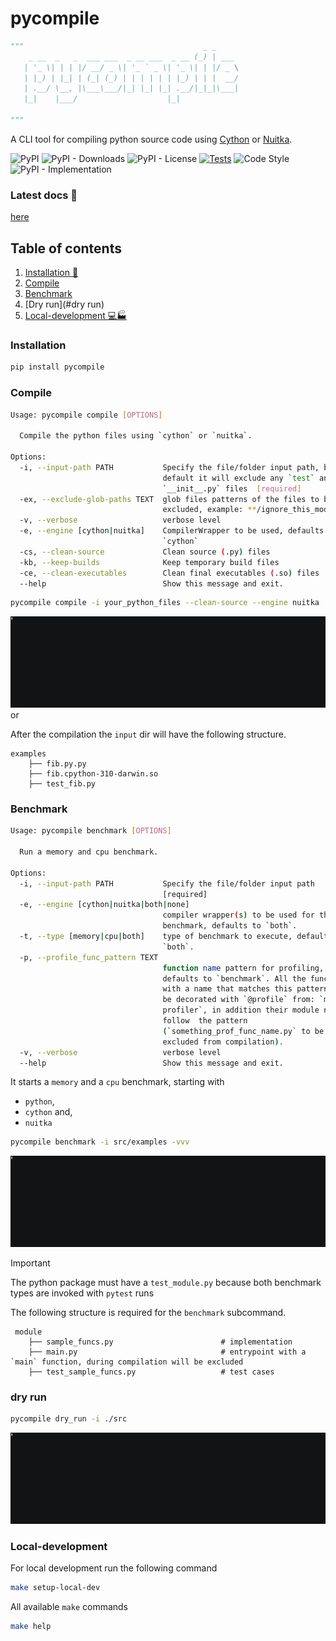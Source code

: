 # pycompile

```python
"""                                        _ _
    _ __  _   _  ___ ___  _ __ ___  _ __ (_) | ___
   | '_ \| | | |/ __/ _ \| '_ ` _ \| '_ \| | |/ _ \
   | |_) | |_| | (_| (_) | | | | | | |_) | | |  __/
   | .__/ \__, |\___\___/|_| |_| |_| .__/|_|_|\___|
   |_|    |___/                    |_|
   
"""
```
A CLI tool for compiling python source code using [Cython](https://cython.org/)  or
[Nuitka](https://nuitka.net/).

![PyPI](https://img.shields.io/pypi/v/pycompile)
![PyPI - Downloads](https://img.shields.io/pypi/dm/pycompile)
![PyPI - License](https://img.shields.io/pypi/l/pycompile)
[![Tests](https://github.com/iplitharas/pycompile/actions/workflows/test.yaml/badge.svg)](https://github.com/iplitharas/pycompile/actions/workflows/test.yaml)
![Code Style](https://img.shields.io/badge/code%20style-black-000000.svg)
![PyPI - Implementation](https://img.shields.io/pypi/implementation/pycompile)


### Latest docs 📝
[here](https://iplitharas.github.io/pycompile/)

## Table of contents
1. [Installation 🔨](#installation)
2. [Compile](#compile)
3. [Benchmark](#benchmark)
4. [Dry run](#dry run)
5. [Local-development 💻🏭](#local-development)


### Installation 
```bash
pip install pycompile
```

### Compile

```bash
Usage: pycompile compile [OPTIONS]

  Compile the python files using `cython` or `nuitka`.

Options:
  -i, --input-path PATH           Specify the file/folder input path, by
                                  default it will exclude any `test` and
                                  `__init__.py` files  [required]
  -ex, --exclude-glob-paths TEXT  glob files patterns of the files to be
                                  excluded, example: **/ignore_this_module.py
  -v, --verbose                   verbose level
  -e, --engine [cython|nuitka]    CompilerWrapper to be used, defaults to:
                                  `cython`
  -cs, --clean-source             Clean source (.py) files
  -kb, --keep-builds              Keep temporary build files
  -ce, --clean-executables        Clean final executables (.so) files
  --help                          Show this message and exit.
```

```bash
pycompile compile -i your_python_files --clean-source --engine nuitka 
```

![cython_compile.gif](data/cython_compile.gif) or 

After the compilation the `input` dir will have the following structure.

```text
examples
    ├── fib.py.py                           
    ├── fib.cpython-310-darwin.so                      
    ├── test_fib.py                   
```

### Benchmark

```bash
Usage: pycompile benchmark [OPTIONS]

  Run a memory and cpu benchmark.

Options:
  -i, --input-path PATH           Specify the file/folder input path
                                  [required]
  -e, --engine [cython|nuitka|both|none]
                                  compiler wrapper(s) to be used for the
                                  benchmark, defaults to `both`.
  -t, --type [memory|cpu|both]    type of benchmark to execute, defaults to
                                  `both`.
  -p, --profile_func_pattern TEXT
                                  function name pattern for profiling,
                                  defaults to `benchmark`. All the functions
                                  with a name that matches this pattern will
                                  be decorated with `@profile` from: `memory-
                                  profiler`, in addition their module needs to
                                  follow  the pattern
                                  (`something_prof_func_name.py` to be
                                  excluded from compilation).
  -v, --verbose                   verbose level
  --help                          Show this message and exit.
```

It starts a `memory` and a `cpu` benchmark, starting with 
* `python`,
* `cython` and,
* `nuitka`


```bash
pycompile benchmark -i src/examples -vvv
```

![benchmark_cython_python.gif](data/benchmark_cython_python.gif)


> [!IMPORTANT]
> The python package must have a `test_module.py` because both benchmark types are invoked 
> with `pytest` runs


The following structure is required for the `benchmark` subcommand.

```text
 module
    ├── sample_funcs.py                        # implementation
    ├── main.py                                # entrypoint with a `main` function, during compilation will be excluded
    ├── test_sample_funcs.py                   # test cases
```


### dry run 

```bash
pycompile dry_run -i ./src
```

![dry_run.gif](data/dry_run.gif)


### Local-development
For local development run the following command

```bash
make setup-local-dev
```

All available `make` commands
```bash
make help
```




